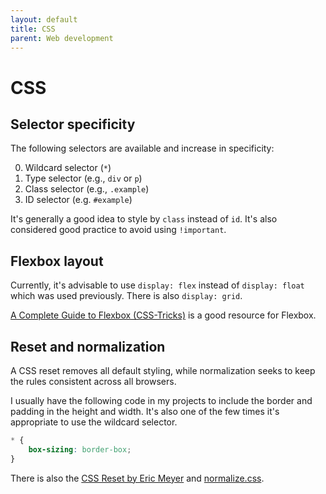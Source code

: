 ```yaml
---
layout: default
title: CSS
parent: Web development
---
```

# CSS

## Selector specificity

The following selectors are available and increase in specificity:

0. Wildcard selector (`*`)
1. Type selector (e.g., `div` or `p`)
2. Class selector (e.g., `.example`)
3. ID selector (e.g. `#example`)

It's generally a good idea to style by `class` instead of `id`. It's also considered good practice to avoid using `!important`.

## Flexbox layout

Currently, it's advisable to use `display: flex` instead of `display: float` which was used previously. There is also `display: grid`.

[A Complete Guide to Flexbox (CSS-Tricks)](https://css-tricks.com/snippets/css/a-guide-to-flexbox/) is a good resource for Flexbox.

## Reset and normalization

A CSS reset removes all default styling, while normalization seeks to keep the rules consistent across all browsers.

I usually have the following code in my projects to include the border and padding in the height and width. It's also one of the few times it's appropriate to use the wildcard selector.

```css
* {
    box-sizing: border-box;
}
```

There is also the [CSS Reset by Eric Meyer](https://meyerweb.com/eric/tools/css/reset/) and [normalize.css](https://necolas.github.io/normalize.css/).